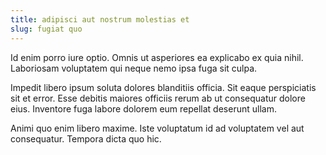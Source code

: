 ```yaml
---
title: adipisci aut nostrum molestias et
slug: fugiat quo
---
```


Id enim porro iure optio. Omnis ut asperiores ea explicabo ex quia nihil. Laboriosam voluptatem qui neque nemo ipsa fuga sit culpa.

Impedit libero ipsum soluta dolores blanditiis officia. Sit eaque perspiciatis sit et error. Esse debitis maiores officiis rerum ab ut consequatur dolore eius. Inventore fuga labore dolorem eum repellat deserunt ullam.

Animi quo enim libero maxime. Iste voluptatum id ad voluptatem vel aut consequatur. Tempora dicta quo hic.
